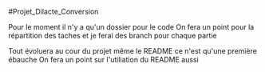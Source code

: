#Projet_Dilacte_Conversion

Pour le moment il n'y a qu'un dossier pour le code 
On fera un point pour la répartition des taches et je ferai des branch pour chaque partie

Tout évoluera au cour du projet même le README ce n'est qu'une première ébauche
On fera un point sur l'utiliation du README aussi